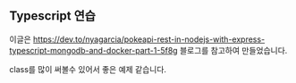## Typescript 연습

이글은 https://dev.to/nyagarcia/pokeapi-rest-in-nodejs-with-express-typescript-mongodb-and-docker-part-1-5f8g 블로그를 참고하여 만들었습니다.

class를 많이 써볼수 있어서 좋은 예제 같습니다. 